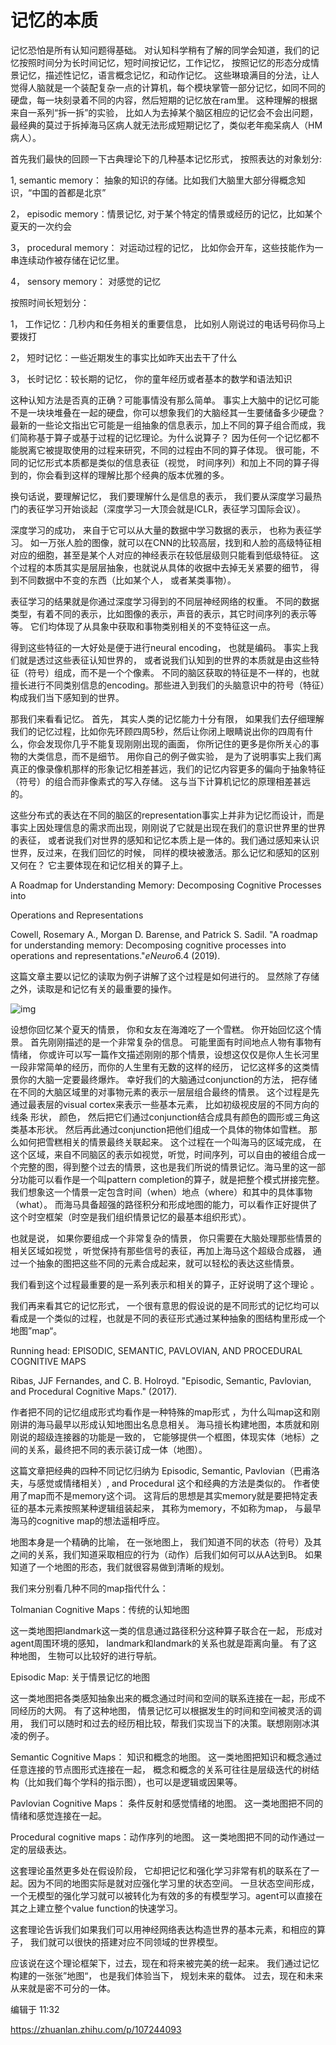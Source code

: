 # 记忆的本质

记忆恐怕是所有认知问题得基础。 对认知科学稍有了解的同学会知道，我们的记忆按照时间分为长时间记忆，短时间按记忆，工作记忆， 按照记忆的形态分成情景记忆，描述性记忆，语言概念记忆，和动作记忆。 这些琳琅满目的分法，让人觉得人脑就是一个装配复杂一点的计算机，每个模块掌管一部分记忆，如同不同的硬盘，每一块刻录着不同的内容，然后短期的记忆放在ram里。 这种理解的根据来自一系列“拆一拆”的实验， 比如人为去掉某个脑区相应的记忆会不会出问题，最经典的莫过于拆掉海马区病人就无法形成短期记忆了，类似老年痴呆病人（HM病人）。

首先我们最快的回顾一下古典理论下的几种基本记忆形式， 按照表达的对象划分:

1, semantic memory： 抽象的知识的存储。比如我们大脑里大部分得概念知识，“中国的首都是北京”

2， episodic memory：情景记忆, 对于某个特定的情景或经历的记忆，比如某个夏天的一次约会

3， procedural memory： 对运动过程的记忆， 比如你会开车，这些技能作为一串连续动作被存储在记忆里。

4， sensory memory： 对感觉的记忆

按照时间长短划分：

1， 工作记忆：几秒内和任务相关的重要信息， 比如别人刚说过的电话号码你马上要拨打

2， 短时记忆：一些近期发生的事实比如昨天出去干了什么

3， 长时记忆：较长期的记忆， 你的童年经历或者基本的数学和语法知识

这种认知方法是否真的正确？可能事情没有那么简单。 事实上大脑中的记忆可能不是一块块堆叠在一起的硬盘，你可以想象我们的大脑经其一生要储备多少硬盘？最新的一些论文指出它可能是一组抽象的信息表示，加上不同的算子组合而成，我们简称基于算子或基于过程的记忆理论。为什么说算子？ 因为任何一个记忆都不能脱离它被提取使用的过程来研究，不同的过程由不同的算子体现。 很可能，不同的记忆形式本质都是类似的信息表征（视觉， 时间序列）和加上不同的算子得到的，你会看到这样的理解比那个经典的版本优雅的多。

换句话说，要理解记忆， 我们要理解什么是信息的表示， 我们要从深度学习最热门的表征学习开始谈起（深度学习一大顶会就是ICLR，表征学习国际会议）。

深度学习的成功， 来自于它可以从大量的数据中学习数据的表示， 也称为表征学习。 如一万张人脸的图像，就可以在CNN的比较高层，找到和人脸的高级特征相对应的细胞，甚至是某个人对应的神经表示在较低层级则只能看到低级特征。 这个过程的本质其实是层层抽象，也就说从具体的收据中去掉无关紧要的细节， 得到不同数据中不变的东西（比如某个人， 或者某类事物）。

表征学习的结果就是你通过深度学习得到的不同层神经网络的权重。 不同的数据类型，有着不同的表示，比如图像的表示，声音的表示，其它时间序列的表示等等。 它们均体现了从具象中获取和事物类别相关的不变特征这一点。

得到这些特征的一大好处是便于进行neural encoding， 也就是编码。 事实上我们就是透过这些表征认知世界的， 或者说我们认知到的世界的本质就是由这些特征（符号）组成，而不是一个个像素。 不同的脑区获取的特征是不一样的，也就擅长进行不同类别信息的encoding。那些进入到我们的头脑意识中的符号（特征）构成我们当下感知到的世界。

那我们来看看记忆。 首先， 其实人类的记忆能力十分有限， 如果我们去仔细理解我们的记忆过程，比如你先环顾四周5秒，然后让你闭上眼睛说出你的四周有什么，你会发现你几乎不能复现刚刚出现的画面， 你所记住的更多是你所关心的事物的大类信息，而不是细节。 用你自己的例子做实验， 是为了说明事实上我们离真正的像录像机那样的形象记忆相差甚远，我们的记忆内容更多的偏向于抽象特征（符号）的组合而非像素式的写入存储。 这与当下计算机记忆的原理相差甚远的。

这些分布式的表达在不同的脑区的representation事实上并非为记忆而设计，而是事实上因处理信息的需求而出现，刚刚说了它就是出现在我们的意识世界里的世界的表征， 或者说我们对世界的感知和记忆本质上是一体的。我们通过感知来认识世界，反过来，在我们回忆的时候， 同样的模块被激活。那么记忆和感知的区别又何在？ 它主要体现在和记忆相关的算子上。

A Roadmap for Understanding Memory: Decomposing Cognitive Processes into

Operations and Representations

Cowell, Rosemary A., Morgan D. Barense, and Patrick S. Sadil. "A roadmap for understanding memory: Decomposing cognitive processes into operations and representations."*eNeuro*6.4 (2019).

这篇文章主要以记忆的读取为例子讲解了这个过程是如何进行的。 显然除了存储之外，读取是和记忆有关的最重要的操作。

![img](https://pic4.zhimg.com/80/v2-c6f1305b0776db0370e33ec617729a2b_hd.jpg)

设想你回忆某个夏天的情景， 你和女友在海滩吃了一个雪糕。 你开始回忆这个情景。 首先刚刚描述的是一个非常复杂的信息。 可能里面有时间地点人物有事物有情绪， 你或许可以写一篇作文描述刚刚的那个情景，设想这仅仅是你人生长河里一段非常简单的经历，而你的人生里有无数的这样的经历， 记忆这样多的这类情景你的大脑一定要最终爆炸。 幸好我们的大脑通过conjunction的方法， 把存储在不同的大脑区域里的对事物元素的表示一层层组合最终的情景。 这个过程是先通过最表层的visual cortex来表示一些基本元素， 比如初级视皮层的不同方向的线条 形状， 颜色， 然后把它们通过conjunction结合成具有颜色的圆形或三角这类基本形状。 然后再此通过conjunction把他们组成一个具体的物体如雪糕。 那么如何把雪糕相关的情景最终关联起来。 这个过程在一个叫海马的区域完成， 在这个区域，来自不同脑区的表示如视觉，听觉，时间序列，可以自由的被组合成一个完整的图，得到整个过去的情景，这也是我们所说的情景记忆。海马里的这一部分功能可以看作是一个叫pattern completion的算子，就是把整个模式拼接完整。我们想象这一个情景一定包含时间（when）地点（where）和其中的具体事物（what）。 而海马具备超强的路径积分和形成地图的能力，可以看作正好提供了这个时空框架（时空是我们组织情景记忆的最基本组织形式）。

也就是说， 如果你要组成一个非常复杂的情景， 你只需要在大脑处理那些情景的相关区域如视觉 ，听觉保持有那些信号的表征，再加上海马这个超级合成器， 通过一个抽象的图把这些不同的元素合成起来，就可以轻松的表达这些情景。

我们看到这个过程最重要的是一系列表示和相关的算子，正好说明了这个理论 。

我们再来看其它的记忆形式， 一个很有意思的假设说的是不同形式的记忆均可以看成是一个类似的过程，也就是不同的表征形式通过某种抽象的图结构里形成一个地图”map“。

Running head: EPISODIC, SEMANTIC, PAVLOVIAN, AND PROCEDURAL COGNITIVE MAPS

Ribas, JJF Fernandes, and C. B. Holroyd. "Episodic, Semantic, Pavlovian, and Procedural Cognitive Maps." (2017).

作者把不同的记忆组成形式均看作是一种特殊的map形式 ，为什么叫map这和刚刚讲的海马最早以形成认知地图出名息息相关。 海马擅长构建地图，本质就和刚刚说的超级连接器的功能是一致的， 它能够提供一个框图，体现实体（地标）之间的关系，最终把不同的表示装订成一体（地图）。

这篇文章把经典的四种不同记忆归纳为 Episodic, Semantic, Pavlovian（巴甫洛夫，与感觉或情绪相关）, and Procedural 这个和经典的方法是类似的。 作者使用了map而不是memory这个词。 这背后的思想是其实memory就是要把特定表征的基本元素按照某种逻辑组装起来， 其称为memory，不如称为map， 与最早海马的cognitive map的想法遥相呼应。

地图本身是一个精确的比喻， 在一张地图上， 我们知道不同的状态（符号）及其之间的关系，我们知道采取相应的行为（动作）后我们如何可以从A达到B。 如果知道了一个地图的形态，我们就很容易做到清晰的规划。

我们来分别看几种不同的map指代什么：

Tolmanian Cognitive Maps：传统的认知地图

这一类地图把landmark这一类的信息通过路径积分这种算子联合在一起， 形成对agent周围环境的感知， landmark和landmark的关系也就是距离向量。 有了这种地图， 生物可以比较好的进行导航。

Episodic Map: 关于情景记忆的地图

这一类地图把各类感知抽象出来的概念通过时间和空间的联系连接在一起，形成不同经历的大网。 有了这种地图， 情景记忆可以根据发生的时间和空间被灵活的调用， 我们可以随时和过去的经历相比较，帮我们实现当下的决策。联想刚刚冰淇凌的例子。

Semantic Cognitive Maps： 知识和概念的地图。 这一类地图把知识和概念通过任意连接的节点图形式连接在一起， 概念和概念的关系可往往是层级迭代的树结构（比如我们每个学科的指示图），也可以是逻辑或因果等。

Pavlovian Cognitive Maps： 条件反射和感觉情绪的地图。 这一类地图把不同的情绪和感觉连接在一起。

Procedural cognitive maps：动作序列的地图。 这一类地图把不同的动作通过一定的层级表达。

这套理论虽然更多处在假设阶段， 它却把记忆和强化学习非常有机的联系在了一起。因为不同的地图实际是就对应强化学习里的状态空间。 一旦状态空间形成，一个无模型的强化学习就可以被转化为有效的多的有模型学习。agent可以直接在其之上建立整个value function的快速学习。

这套理论告诉我们如果我们可以用神经网络表达构造世界的基本元素，和相应的算子， 我们就可以很快的搭建对应不同领域的世界模型。

应该说在这个理论框架下，过去，现在和将来被完美的统一起来。 我们通过记忆构建的一张张”地图“， 也是我们体验当下， 规划未来的载体。 过去，现在和未来从来就是密不可分的一体。

编辑于 11:32


https://zhuanlan.zhihu.com/p/107244093